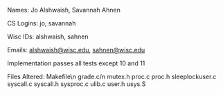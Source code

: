 Names: Jo Alshwaish, Savannah Ahnen

CS Logins: jo, savannah

Wisc IDs: alshwaish, sahnen

Emails: alshwaish@wisc.edu, sahnen@wisc.edu

Implementation passes all tests except 10 and 11

Files Altered:
Makefile\n
grade.c/n
mutex.h
proc.c
proc.h
sleeplockuser.c
syscall.c
syscall.h
sysproc.c
ulib.c
user.h
usys.S
